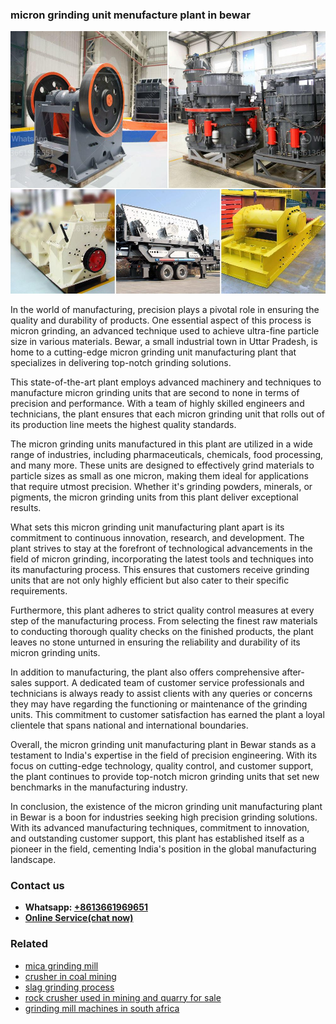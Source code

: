 <h3>micron grinding unit menufacture plant in bewar</h3><img src='1706753872.jpg' alt=''><p>In the world of manufacturing, precision plays a pivotal role in ensuring the quality and durability of products. One essential aspect of this process is micron grinding, an advanced technique used to achieve ultra-fine particle size in various materials. Bewar, a small industrial town in Uttar Pradesh, is home to a cutting-edge micron grinding unit manufacturing plant that specializes in delivering top-notch grinding solutions.</p><p>This state-of-the-art plant employs advanced machinery and techniques to manufacture micron grinding units that are second to none in terms of precision and performance. With a team of highly skilled engineers and technicians, the plant ensures that each micron grinding unit that rolls out of its production line meets the highest quality standards.</p><p>The micron grinding units manufactured in this plant are utilized in a wide range of industries, including pharmaceuticals, chemicals, food processing, and many more. These units are designed to effectively grind materials to particle sizes as small as one micron, making them ideal for applications that require utmost precision. Whether it's grinding powders, minerals, or pigments, the micron grinding units from this plant deliver exceptional results.</p><p>What sets this micron grinding unit manufacturing plant apart is its commitment to continuous innovation, research, and development. The plant strives to stay at the forefront of technological advancements in the field of micron grinding, incorporating the latest tools and techniques into its manufacturing process. This ensures that customers receive grinding units that are not only highly efficient but also cater to their specific requirements.</p><p>Furthermore, this plant adheres to strict quality control measures at every step of the manufacturing process. From selecting the finest raw materials to conducting thorough quality checks on the finished products, the plant leaves no stone unturned in ensuring the reliability and durability of its micron grinding units.</p><p>In addition to manufacturing, the plant also offers comprehensive after-sales support. A dedicated team of customer service professionals and technicians is always ready to assist clients with any queries or concerns they may have regarding the functioning or maintenance of the grinding units. This commitment to customer satisfaction has earned the plant a loyal clientele that spans national and international boundaries.</p><p>Overall, the micron grinding unit manufacturing plant in Bewar stands as a testament to India's expertise in the field of precision engineering. With its focus on cutting-edge technology, quality control, and customer support, the plant continues to provide top-notch micron grinding units that set new benchmarks in the manufacturing industry.</p><p>In conclusion, the existence of the micron grinding unit manufacturing plant in Bewar is a boon for industries seeking high precision grinding solutions. With its advanced manufacturing techniques, commitment to innovation, and outstanding customer support, this plant has established itself as a pioneer in the field, cementing India's position in the global manufacturing landscape.</p><h3>Contact us</h3><ul><li><strong>Whatsapp:&nbsp;<a href="https://wa.me/8613661969651">+8613661969651</a></strong></li><li><a href="https://swt.shibang-china.com/?git&amp;zhl&amp;micron grinding unit menufacture plant in bewar"><strong>Online Service(chat now)</strong></a></li></ul><h3>Related</h3><ul><li><a href='mica grinding mill.md'>mica grinding mill</a></li><li><a href='crusher in coal mining.md'>crusher in coal mining</a></li><li><a href='slag grinding process.md'>slag grinding process</a></li><li><a href='rock crusher used in mining and quarry for sale.md'>rock crusher used in mining and quarry for sale</a></li><li><a href='grinding mill machines in south africa.md'>grinding mill machines in south africa</a></li></ul>
